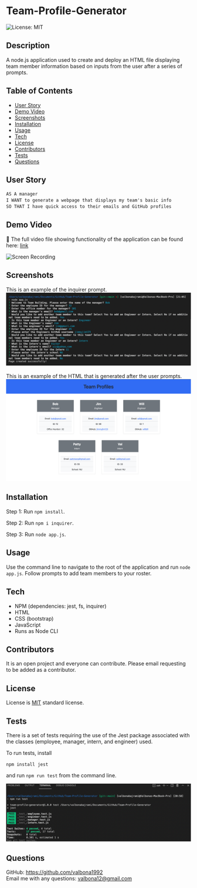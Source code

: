 # Team-Profile-Generator

![License: MIT](https://img.shields.io/badge/License-MIT-green.svg)
  
  ## Description
  A node.js application used to create and deploy an HTML file displaying team member information based on inputs from the user after a series of prompts. 
  
  ## Table of Contents 
  
  * [User Story](#userstory)
  * [Demo Video](#demovideo)
  * [Screenshots](#screenshots)
  * [Installation](#installation)
  * [Usage](#usage)
  * [Tech](#tech)
  * [License](#license)
  * [Contributors](#contributors)
  * [Tests](#tests)
  * [Questions](#questions)
  
  ## User Story
  ```md
  AS A manager
  I WANT to generate a webpage that displays my team's basic info
  SO THAT I have quick access to their emails and GitHub profiles
  ```
  
  ## Demo Video 

  🎥 The full video file showing functionality of the application can be found here: [link](https://drive.google.com/file/d/1paBfaafed2WMutkMsu3ejHpYv2GvrW79/view?usp=sharing) <br/>

 ![Screen Recording](img/previewrecording.gif)
  
  ## Screenshots

  This is an example of the inquirer prompt. 
  <img src="img/inquirerprompt.png" alt="screenshot" /> <br/> <br/>
  This is an example of the HTML that is generated after the user prompts.
  <img src="img/generatedHTML.png" alt="screenshot" />
  
  ## Installation
  
  Step 1: Run `npm install`. 

  Step 2: Run `npm i inquirer`. 

  Step 3: Run `node app.js`.
  
  
  ## Usage
  Use the command line to navigate to the root of the application and run `node app.js`.  Follow prompts to add team members to your roster. 
 

  ## Tech
  - NPM (dependencies: jest, fs, inquirer)
  - HTML
  - CSS (bootstrap)
  - JavaScript
  - Runs as Node CLI

  ## Contributors
  It is an open project and everyone can contribute. Please email requesting to be added as a contributor.
  
  ## License
  License is [MIT](https://opensource.org/licenses/MIT) standard license.
    
  
  ## Tests
  There is a set of tests requiring the use of the Jest package associated with the classes (employee, manager, intern, and engineer) used.

  To run tests, install
  ```
  npm install jest
  ```
  and run `npm run test` from the command line.

  <img src="img/npmtest.png" alt="screenshot" />

  
  ## Questions
   GitHub: https://github.com/valbona1992  <br/>
   Email me with any questions: valbona12@gmail.com
   